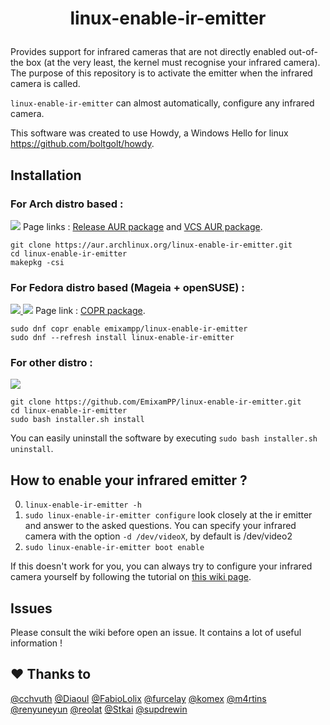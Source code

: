 # <p align=center>linux-enable-ir-emitter</p>

Provides support for infrared cameras that are not directly enabled out-of-the box (at the very least, the kernel must recognise your infrared camera). The purpose of this repository is to activate the emitter when the infrared camera is called.

`linux-enable-ir-emitter` can almost automatically, configure any infrared camera. 

This software was created to use Howdy, a Windows Hello for linux <https://github.com/boltgolt/howdy>.

## Installation
### For Arch distro based : 
<a href="https://aur.archlinux.org/packages/linux-enable-ir-emitter/"><img src="https://img.shields.io/aur/version/linux-enable-ir-emitter"></a> Page links : [Release AUR package](https://aur.archlinux.org/packages/linux-enable-ir-emitter/) and [VCS AUR package](https://aur.archlinux.org/packages/linux-enable-ir-emitter-git/).
``` shell
git clone https://aur.archlinux.org/linux-enable-ir-emitter.git
cd linux-enable-ir-emitter
makepkg -csi
``` 

### For Fedora distro based (Mageia + openSUSE) : 
<a href="https://copr.fedorainfracloud.org/coprs/emixampp/linux-enable-ir-emitter/"><img src="https://img.shields.io/badge/copr-v3.0.0--1-blue"> <img src="https://copr.fedorainfracloud.org/coprs/emixampp/linux-enable-ir-emitter/package/linux-enable-ir-emitter/status_image/last_build.png"></a> Page link : [COPR package](https://copr.fedorainfracloud.org/coprs/emixampp/linux-enable-ir-emitter/).
``` shell
sudo dnf copr enable emixampp/linux-enable-ir-emitter
sudo dnf --refresh install linux-enable-ir-emitter
```

### For other distro :
<a href="https://github.com/emixampp/linux-enable-ir-emitter/releases"><img src="https://img.shields.io/github/release/emixampp/linux-enable-ir-emitter.svg?colorB=4c1"></a>

``` shell
git clone https://github.com/EmixamPP/linux-enable-ir-emitter.git
cd linux-enable-ir-emitter
sudo bash installer.sh install
```
You can easily uninstall the software by executing `sudo bash installer.sh uninstall`.

## How to enable your infrared emitter ?

0. `linux-enable-ir-emitter -h`
1. `sudo linux-enable-ir-emitter configure` look closely at the ir emitter and answer to the asked questions. You can specify your infrared camera with the option `-d /dev/videoX`, by default is /dev/video2
2. `sudo linux-enable-ir-emitter boot enable`

If this doesn't work for you, you can always try to configure your infrared camera yourself by following the tutorial on [this wiki page](https://github.com/EmixamPP/linux-enable-ir-emitter/wiki/Manual-configuration).

## Issues
Please consult the wiki before open an issue. It contains a lot of useful information !

## :hearts: Thanks to
[@cchvuth](https://github.com/cchvuth) [@Diaoul](https://github.com/Diaoul) [@FabioLolix](https://github.com/FabioLolix) [@furcelay](https://github.com/furcelay) [@komex](https://github.com/komex) [@m4rtins](https://github.com/m4rtins) [@renyuneyun](https://github.com/renyuneyun)  [@reolat](https://github.com/reolat) [@Stkai](https://github.com/Stkai) [@supdrewin](https://github.com/supdrewin) 
